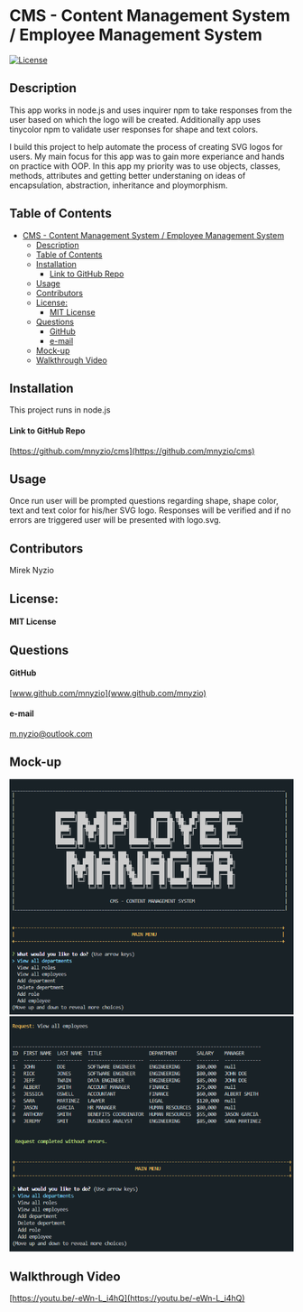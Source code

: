 # CMS - Content Management System / Employee Management System

[![License](https://img.shields.io/badge/License-MIT_License-green)](#license)
## Description
This app works in node.js and uses inquirer npm to take responses from the user based on which the logo will be created.
Additionally app uses tinycolor npm to validate user responses for shape and text colors.

I build this project to help automate the process of creating SVG logos for users.
My main focus for this app was to gain more experiance and hands on practice with OOP. 
In this app my priority was to use objects, classes, methods, attributes and getting better understaning on ideas of encapsulation, abstraction, inheritance and ploymorphism.

## Table of Contents
- [CMS - Content Management System / Employee Management System](#cms---content-management-system--employee-management-system)
  - [Description](#description)
  - [Table of Contents](#table-of-contents)
  - [Installation](#installation)
      - [Link to GitHub Repo](#link-to-github-repo)
  - [Usage](#usage)
  - [Contributors](#contributors)
  - [License:](#license)
      - [MIT License](#mit-license)
  - [Questions](#questions)
      - [GitHub](#github)
      - [e-mail](#e-mail)
  - [Mock-up](#mock-up)
  - [Walkthrough Video](#walkthrough-video)

## Installation
This project runs in node.js
#### Link to GitHub Repo
[https://github.com/mnyzio/cms](https://github.com/mnyzio/cms)

## Usage
Once run user will be prompted questions regarding shape, shape color, text and text color for his/her SVG logo. Responses will be verified and if no errors are triggered user will be presented with logo.svg.
## Contributors
Mirek Nyzio
## License:
#### MIT License
## Questions
#### GitHub
[www.github.com/mnyzio](www.github.com/mnyzio)
#### e-mail
[m.nyzio@outlook.com](m.nyzio@outlook.com)

## Mock-up
!["Main Image"](./img/main.png)
!["Employee Image](./img/emloyees.png)

## Walkthrough Video

[https://youtu.be/-eWn-L_i4hQ](https://youtu.be/-eWn-L_i4hQ)
